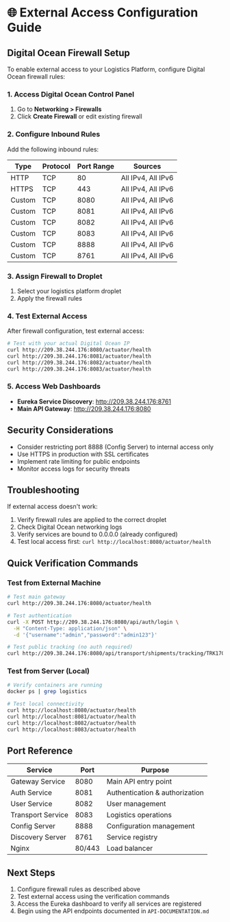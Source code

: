 # 🌐 External Access Configuration Guide

## Digital Ocean Firewall Setup

To enable external access to your Logistics Platform, configure Digital Ocean firewall rules:

### 1. Access Digital Ocean Control Panel
1. Go to **Networking > Firewalls**
2. Click **Create Firewall** or edit existing firewall

### 2. Configure Inbound Rules
Add the following inbound rules:

| Type | Protocol | Port Range | Sources |
|------|----------|------------|---------|
| HTTP | TCP | 80 | All IPv4, All IPv6 |
| HTTPS | TCP | 443 | All IPv4, All IPv6 |
| Custom | TCP | 8080 | All IPv4, All IPv6 |
| Custom | TCP | 8081 | All IPv4, All IPv6 |
| Custom | TCP | 8082 | All IPv4, All IPv6 |
| Custom | TCP | 8083 | All IPv4, All IPv6 |
| Custom | TCP | 8888 | All IPv4, All IPv6 |
| Custom | TCP | 8761 | All IPv4, All IPv6 |

### 3. Assign Firewall to Droplet
1. Select your logistics platform droplet
2. Apply the firewall rules

### 4. Test External Access

After firewall configuration, test external access:

```bash
# Test with your actual Digital Ocean IP
curl http://209.38.244.176:8080/actuator/health
curl http://209.38.244.176:8081/actuator/health
curl http://209.38.244.176:8082/actuator/health
curl http://209.38.244.176:8083/actuator/health
```

### 5. Access Web Dashboards

- **Eureka Service Discovery**: http://209.38.244.176:8761
- **Main API Gateway**: http://209.38.244.176:8080

## Security Considerations

- Consider restricting port 8888 (Config Server) to internal access only
- Use HTTPS in production with SSL certificates
- Implement rate limiting for public endpoints
- Monitor access logs for security threats

## Troubleshooting

If external access doesn't work:
1. Verify firewall rules are applied to the correct droplet
2. Check Digital Ocean networking logs
3. Verify services are bound to 0.0.0.0 (already configured)
4. Test local access first: `curl http://localhost:8080/actuator/health`

## Quick Verification Commands

### Test from External Machine
```bash
# Test main gateway
curl http://209.38.244.176:8080/actuator/health

# Test authentication
curl -X POST http://209.38.244.176:8080/api/auth/login \
  -H "Content-Type: application/json" \
  -d '{"username":"admin","password":"admin123"}'

# Test public tracking (no auth required)
curl http://209.38.244.176:8080/api/transport/shipments/tracking/TRK17056789123456
```

### Test from Server (Local)
```bash
# Verify containers are running
docker ps | grep logistics

# Test local connectivity
curl http://localhost:8080/actuator/health
curl http://localhost:8081/actuator/health
curl http://localhost:8082/actuator/health
curl http://localhost:8083/actuator/health
```

## Port Reference

| Service | Port | Purpose |
|---------|------|---------|
| Gateway Service | 8080 | Main API entry point |
| Auth Service | 8081 | Authentication & authorization |
| User Service | 8082 | User management |
| Transport Service | 8083 | Logistics operations |
| Config Server | 8888 | Configuration management |
| Discovery Server | 8761 | Service registry |
| Nginx | 80/443 | Load balancer |

## Next Steps

1. Configure firewall rules as described above
2. Test external access using the verification commands
3. Access the Eureka dashboard to verify all services are registered
4. Begin using the API endpoints documented in `API-DOCUMENTATION.md`
